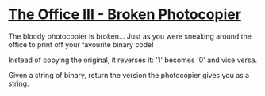 # [The Office III - Broken Photocopier](https://www.codewars.com/kata/57ed56657b45ef922300002b) #

The bloody photocopier is broken... Just as you were sneaking around the office to print off your favourite binary code!

Instead of copying the original, it reverses it: '1' becomes '0' and vice versa.

Given a string of binary, return the version the photocopier gives you as a string.
